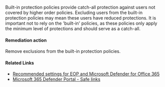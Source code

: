 Built-in protection policies provide catch-all protection against users not covered by higher order policies. Excluding users from the built-in protection policies may mean these users have reduced protections. It is important not to rely on the 'built-in' policies, as these policies only apply the minimum level of protections and should serve as a catch-all.

#### Remediation action
Remove exclusions from the built-in protection policies.

#### Related Links

* [Recommended settings for EOP and Microsoft Defender for Office 365](https://aka.ms/orca-atpp-docs-7) 
* [Microsoft 365 Defender Portal - Safe links](https://security.microsoft.com/safelinksv2)

